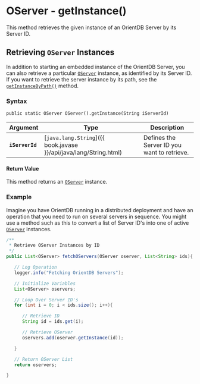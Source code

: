 
# OServer - getInstance()

This method retrieves the given instance of an OrientDB Server by its Server ID.

## Retrieving `OServer` Instances

In addition to starting an embedded instance of the OrientDB Server, you can also retrieve a particular [`OServer`](../OServer.md) instance, as identified by its Server ID.  If you want to retrieve the server instance by its path, see the [`getInstanceByPath()`](getInstanceByPath.md) method.

### Syntax

```
public static OServer OServer().getInstance(String iServerId)
```

| Argument | Type | Description |
|---|---|---|
| **`iServerId`** | [`java.lang.String`]({{ book.javase }}/api/java/lang/String.html) | Defines the Server ID you want to retrieve. |

#### Return Value

This method returns an [`OServer`](../OServer.md) instance.

### Example

Imagine you have OrientDB running in a distributed deployment and have an operation that you need to run on several servers in sequence.  You might use a method such as this to convert a list of Server ID's into one of active [`OServer`](../OServer.md) instances.

```java
/**
 * Retrieve OServer Instances by ID
 */
public List<OServer> fetchOServers(OServer oserver, List<String> ids){

   // Log Operation
   logger.info("Fetching OrientDB Servers");

   // Initialize Variables
   List<OServer> oservers;

   // Loop Over Server ID's
   for (int i = 0; i < ids.size(); i++){

      // Retrieve ID
      String id = ids.get(i);

	  // Retrieve OServer
	  oservers.add(oserver.getInstance(id));

   }

   // Return OServer List
   return oservers;

}
```
